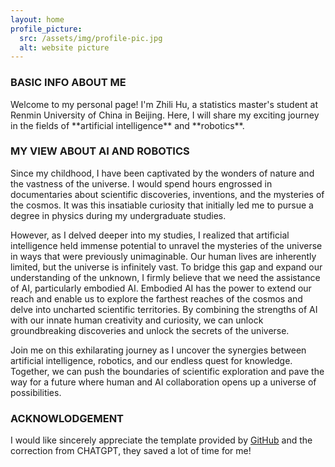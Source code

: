 ```yaml
---
layout: home
profile_picture:
  src: /assets/img/profile-pic.jpg
  alt: website picture
---
```

### BASIC INFO ABOUT ME
<p>
Welcome to my personal page! I'm Zhili Hu, a statistics master's student at Renmin University of China in Beijing. Here, I will share my exciting journey in the fields of **artificial intelligence** and **robotics**.
</p>

### MY VIEW ABOUT AI AND ROBOTICS
<p>
Since my childhood, I have been captivated by the wonders of nature and the vastness of the universe. I would spend hours engrossed in documentaries about scientific discoveries, inventions, and the mysteries of the cosmos. It was this insatiable curiosity that initially led me to pursue a degree in physics during my undergraduate studies.
</p>
<p>
However, as I delved deeper into my studies, I realized that artificial intelligence held immense potential to unravel the mysteries of the universe in ways that were previously unimaginable. Our human lives are inherently limited, but the universe is infinitely vast. To bridge this gap and expand our understanding of the unknown, I firmly believe that we need the assistance of AI, particularly embodied AI.
Embodied AI has the power to extend our reach and enable us to explore the farthest reaches of the cosmos and delve into uncharted scientific territories. By combining the strengths of AI with our innate human creativity and curiosity, we can unlock groundbreaking discoveries and unlock the secrets of the universe.
</p>
<p> 
Join me on this exhilarating journey as I uncover the synergies between artificial intelligence, robotics, and our endless quest for knowledge. Together, we can push the boundaries of scientific exploration and pave the way for a future where human and AI collaboration opens up a universe of possibilities.
</p>

### ACKNOWLODGEMENT
<p>
  I would like sincerely appreciate the template provided by <a href="https://github.com/eliottvincent/bay">GitHub</a> and the correction from CHATGPT, they saved a lot of time for me!
</p>
